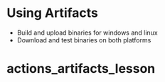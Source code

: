 # Using Artifacts

- Build and upload binaries for windows and linux
- Download and test binaries on both platforms
# actions_artifacts_lesson
